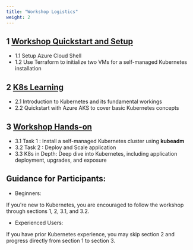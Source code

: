 ```yaml
---
title: "Workshop Logistics"
weight: 2
---
```




## 1 [Workshop Quickstart and Setup](02_quickstart_overview_faq/02_01_quickstart.html)

 - 1.1 Setup Azure Cloud Shell
 - 1.2 Use Terraform to initialize two VMs for a self-managed Kubernetes installation

## 2 [K8s Learning](02_quickstart_overview_faq/02_02_k8s_overview.html)

 - 2.1 Introduction to Kubernetes and its fundamental workings
 - 2.2 Quickstart with Azure AKS to cover basic Kubernetes concepts

## 3 [Workshop Hands-on](03_participanttasks/03_01_k8sinstall.html)
 - 3.1 Task 1 : Install a self-managed Kubernetes cluster using **kubeadm**
 - 3.2 Task 2 : Deploy and Scale application
 - 3.3 K8s in Depth:  Deep dive into Kubernetes, including application deployment, upgrades, and exposure

## Guidance for Participants:

- Beginners: 

If you're new to Kubernetes, you are encouraged to follow the workshop through sections 1, 2, 3.1, and 3.2.

- Experienced Users: 

If you have prior Kubernetes experience, you may skip section 2 and progress directly from section 1 to section 3.





